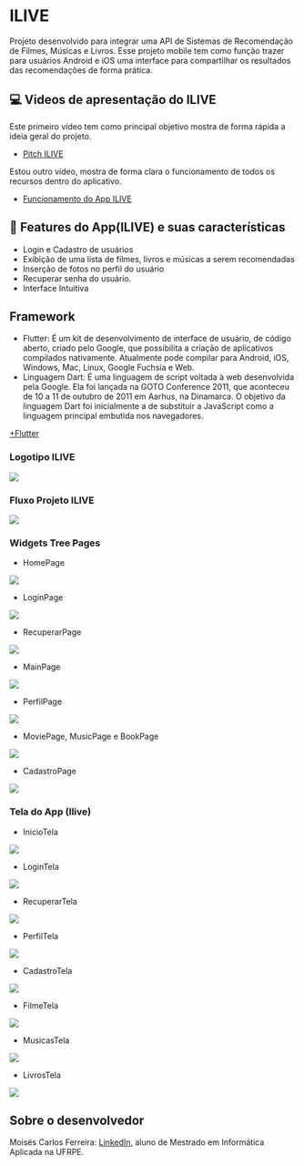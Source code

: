 # ILIVE

Projeto desenvolvido para integrar uma API de Sistemas de Recomendação de Filmes, Músicas e Livros. Esse projeto
mobile tem como função trazer para usuários Android e iOS uma interface para compartilhar os resultados das recomendações
de forma prática.

## 💻 Videos de apresentação do ILIVE

Este primeiro vídeo tem como principal objetivo mostra de forma rápida a ideia geral do projeto.

- [Pitch ILIVE](https://www.youtube.com/watch?v=m8ei3NG0f-o)

Estou outro vídeo, mostra de forma clara o funcionamento de todos os recursos dentro do aplicativo.

- [Funcionamento do App ILIVE](https://youtu.be/wwrqDhepc04)


## 📍 Features do App(ILIVE) e suas características

- Login e Cadastro de usuários
- Exibição de uma lista de filmes, livros e músicas a serem recomendadas
- Inserção de fotos no perfil do usuário
- Recuperar senha do usuário.
- Interface Intuitiva

## Framework

- Flutter: É um kit de desenvolvimento de interface de usuário, de código aberto, criado pelo Google, que possibilita a criação de aplicativos compilados nativamente. Atualmente pode compilar para Android, iOS, Windows, Mac, Linux, Google Fuchsia e Web.
- Linguagem Dart: É uma linguagem de script voltada à web desenvolvida pela Google. Ela foi lançada na GOTO Conference 2011, que aconteceu de 10 a 11 de outubro de 2011 em Aarhus, na Dinamarca. O objetivo da linguagem Dart foi inicialmente a de substituir a JavaScript como a linguagem principal embutida nos navegadores.

[+Flutter](https://flutter.dev/)

### Logotipo ILIVE

![](images/logo_size.jpg)

### Fluxo Projeto ILIVE

![](images/FluxoTelas.PNG)

### Widgets Tree Pages
- HomePage

![](images/Home%20Page.png)

- LoginPage

![](images/LoginPage.png)

- RecuperarPage

![](images/RecuperarPage.png)

- MainPage

![](images/MainPage.png)

- PerfilPage

![](images/ExibirPage.png)

- MoviePage, MusicPage e BookPage

![](images/BookPage.PNG)

- CadastroPage

![](images/CadastroPage.png)

### Tela do App (Ilive)

- InicioTela

![](images/InicioTela.png)

- LoginTela

![](images/LoginTela.png)

- RecuperarTela

![](images/RecuperarTela.png)

- PerfilTela

![](images/PerfilTela.png)

- CadastroTela

![](images/CadastroTela.png)

- FilmeTela

![](images/FilmeTela.png)

- MusicasTela

![](images/MusicasTela.png)

- LivrosTela

![](images/LivrosTela.png)


## Sobre o desenvolvedor

Moisés Carlos Ferreira: [LinkedIn](https://www.linkedin.com/in/mois%C3%A9s-carlos-44a288130/),
aluno de Mestrado em Informática Aplicada na UFRPE.






